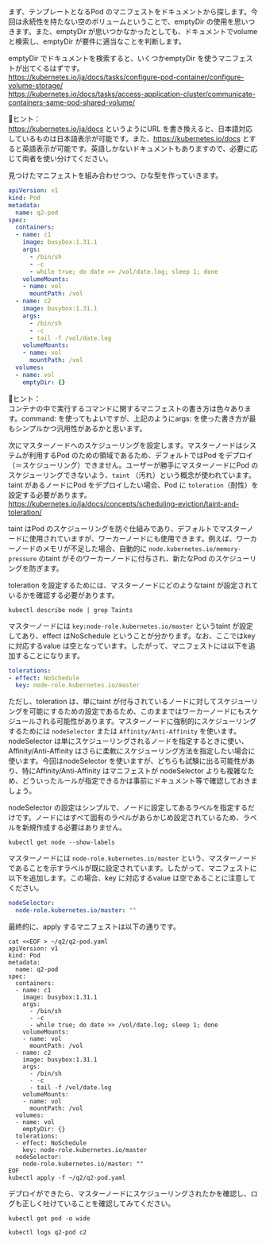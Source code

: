 まず、テンプレートとなるPod のマニフェストをドキュメントから探します。今回は永続性を持たない空のボリュームということで、emptyDir の使用を思いつきます。また、emptyDir が思いつかなかったとしても、ドキュメントでvolume と検索し、emptyDir が要件に適当なことを判断します。

emptyDir でドキュメントを検索すると、いくつかemptyDir を使うマニフェストが出てくるはずです。  
https://kubernetes.io/ja/docs/tasks/configure-pod-container/configure-volume-storage/  
https://kubernetes.io/docs/tasks/access-application-cluster/communicate-containers-same-pod-shared-volume/

📝ヒント：  
https://kubernetes.io/ja/docs というようにURL を書き換えると、日本語対応しているものは日本語表示が可能です。また、https://kubernetes.io/docs とすると英語表示が可能です。英語しかないドキュメントもありますので、必要に応じて両者を使い分けてください。


見つけたマニフェストを組み合わせつつ、ひな型を作っていきます。


```yaml
apiVersion: v1
kind: Pod
metadata:
  name: q2-pod
spec:
  containers:
  - name: c1
    image: busybox:1.31.1
    args:
      - /bin/sh
      - -c
      - while true; do date >> /vol/date.log; sleep 1; done
    volumeMounts:
    - name: vol
      mountPath: /vol
  - name: c2
    image: busybox:1.31.1
    args:
      - /bin/sh
      - -c
      - tail -f /vol/date.log
    volumeMounts:
    - name: vol
      mountPath: /vol
  volumes:
  - name: vol
    emptyDir: {}      
```

📝ヒント：  
コンテナの中で実行するコマンドに関するマニフェストの書き方は色々あります。command: を使ってもよいですが、上記のようにargs: を使った書き方が最もシンプルかつ汎用性があるかと思います。

次にマスターノードへのスケジューリングを設定します。マスターノードはシステムが利用するPod のための領域であるため、デフォルトではPod をデプロイ（＝スケジューリング）できません。ユーザーが勝手にマスターノードにPod のスケジューリングできないよう、`taint` （汚れ）という概念が使われています。taint があるノードにPod をデプロイしたい場合、Pod に `toleration`（耐性）を設定する必要があります。
https://kubernetes.io/ja/docs/concepts/scheduling-eviction/taint-and-toleration/

taint はPod のスケジューリングを防ぐ仕組みであり、デフォルトでマスターノードに使用されていますが、ワーカーノードにも使用できます。例えば、ワーカーノードのメモリが不足した場合、自動的に `node.kubernetes.io/memory-pressure` のtaint がそのワーカーノードに付与され、新たなPod のスケジューリングを防ぎます。

toleration を設定するためには、マスターノードにどのようなtaint が設定されているかを確認する必要があります。

```execute
kubectl describe node | grep Taints
```
マスターノードには `key:node-role.kubernetes.io/master` というtaint が設定してあり、effect はNoSchedule ということが分かります。なお、ここではkey に対応するvalue は空となっています。したがって、マニフェストには以下を追加することになります。

```yaml
tolerations:
- effect: NoSchedule
  key: node-role.kubernetes.io/master
```

ただし、toleration は、単にtaint が付与されているノードに対してスケジューリングを可能にするための設定であるため、このままではワーカーノードにもスケジュールされる可能性があります。マスターノードに強制的にスケジューリングするためには `nodeSelector` または `Affinity/Anti-Affinity` を使います。nodeSelector は単にスケジューリングされるノードを指定するときに使い、Affinity/Anti-Affinity はさらに柔軟にスケジューリング方法を指定したい場合に使います。今回はnodeSelector を使いますが、どちらも試験に出る可能性があり、特にAffinity/Anti-Affinity はマニフェストが nodeSelector よりも複雑なため、どういったルールが指定できるかは事前にドキュメント等で確認しておきましょう。 

nodeSelector の設定はシンプルで、ノードに設定してあるラベルを指定するだけです。ノードにはすべて固有のラベルがあらかじめ設定されているため、ラベルを新規作成する必要はありません。
```execute
kubectl get node --show-labels
```

マスターノードには `node-role.kubernetes.io/master` という、マスターノードであることを示すラベルが既に設定されています。したがって、マニフェストに以下を追加します。この場合、key に対応するvalue は空であることに注意してください。
```yaml
nodeSelector:
  node-role.kubernetes.io/master: "" 
```

最終的に、apply するマニフェストは以下の通りです。


```execute
cat <<EOF > ~/q2/q2-pod.yaml
apiVersion: v1
kind: Pod
metadata:
  name: q2-pod
spec:
  containers:
  - name: c1
    image: busybox:1.31.1
    args:
      - /bin/sh
      - -c
      - while true; do date >> /vol/date.log; sleep 1; done
    volumeMounts:
    - name: vol
      mountPath: /vol
  - name: c2
    image: busybox:1.31.1
    args:
      - /bin/sh
      - -c
      - tail -f /vol/date.log
    volumeMounts:
    - name: vol
      mountPath: /vol
  volumes:
  - name: vol
    emptyDir: {}
  tolerations:
  - effect: NoSchedule
    key: node-role.kubernetes.io/master
  nodeSelector:
    node-role.kubernetes.io/master: "" 
EOF
kubectl apply -f ~/q2/q2-pod.yaml
```

デプロイができたら、マスターノードにスケジューリングされたかを確認し、ログも正しく吐けていることを確認してみてください。

```execute
kubectl get pod -o wide
```
```execute
kubectl logs q2-pod c2
```

